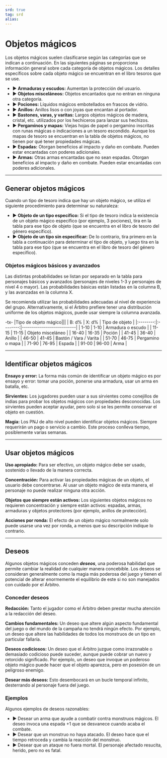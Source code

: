 ```yaml
---
srd: true
tag: srd
alias: 
---
```

# Objetos mágicos

Los objetos mágicos suelen clasificarse según las categorías que se indican a continuación. En las siguientes páginas se proporciona información general sobre cada categoría de objetos mágicos. Los detalles específicos sobre cada objeto mágico se encuentran en el libro tesoros que se use. 

- ▶ **Armaduras y escudos:** Aumentan la protección del usuario. 
- ▶ **Objetos misceláneos:** Objetos encantados que no entran en ninguna otra categoría. 
- ▶ **Pociones:** Líquidos mágicos embotellados en frascos de vidrio. 
- ▶ **Anillos:** Anillos lisos o con joyas que encantan al portador. 
- ▶ **Bastones, varas, y varitas:** Largos objetos mágicos de madera, cristal, etc. utilizados por los hechiceros para lanzar sus hechizos. 
- ▶ **Pergaminos y mapas:** Viejas hojas de papel o pergamino inscritas con runas mágicas o indicaciones a un tesoro escondido. Aunque los mapas de tesoro se encuentran en la tabla de objetos mágicos, no tienen por qué tener propiedades mágicas. 
- ▶ **Espadas:** Otorgan beneficios al impacto y daño en combate. Pueden estar encantadas con poderes adicionales. 
- ▶ **Armas:** Otras armas encantadas que no sean espadas. Otorgan beneficios al impacto y daño en combate. Pueden estar encantadas con poderes adicionales.

---
## Generar objetos mágicos

Cuando un tipo de tesoro indica que hay un objeto mágico, se utiliza el siguiente procedimiento para determinar su naturaleza: 

- ▶ **Objeto de un tipo específico:** Si el tipo de tesoro indica la existencia de un objeto mágico específico (por ejemplo, 3 pociones), tira en la tabla para ese tipo de objeto (que se encuentra en el libro de tesoro del género específico). 
- ▶ **Objeto de un tipo sin especificar:** De lo contrario, tira primero en la tabla a continuación para determinar el tipo de objeto, y luego tira en la tabla para ese tipo (que se encuentra en el libro de tesoro del género específico).

### Objetos mágicos básicos y avanzados

Las distintas probabilidades se listan por separado en la tabla para personajes básicos y avanzados (personajes de niveles 1-3 y personajes de nivel 4 o mayor). Las probabilidades básicas están listadas en la columna B, y las avanzadas en la columna X.

Se recomienda utilizar las probabilidades adecuadas al nivel de experiencia del grupo. Alternativamente, si el Árbitro prefiere tener una distribución uniforme de los objetos mágicos, puede usar siempre la columna avanzada.

-tx-
|Tipo de objeto mágico|||
|   B: d%  |   X: d%  |   Tipo de objeto          |
|:--------:|:--------:|---------------------------|
|    1-10  |    1-10  |   Armadura o escudo       |
|   11-15  |   11-15  |   Objeto misceláneo       |
|   16-40  |   16-35  |   Poción                  |
|   41-45  |   36-40  |   Anillo                  |
|   46-50  |   41-45  |   Bastón / Vara / Varita  |
|   51-70  |   46-75  |   Pergamino o mapa        |
|   71-90  |   76-95  |   Espada                  |
|   91-00  |   96-00  |   Arma                    |

---
## Identificar objetos mágicos

**Ensayo y error:** La forma más común de identificar un objeto mágico es por ensayo y error: tomar una poción, ponerse una armadura, usar un arma en batalla, etc.

**Sirvientes:** Los jugadores pueden usar a sus sirvientes como conejillos de indias para probar los objetos mágicos con propiedades desconocidas. Los sirvientes pueden aceptar ayudar, pero solo si se les permite conservar el objeto en cuestión.

**Magia:** Los PNJ de alto nivel pueden identificar objetos mágicos. Siempre requerirán un pago o servicio a cambio. Este proceso conlleva tiempo, posiblemente varias semanas.

---
## Usar objetos mágicos

**Uso apropiado:** Para ser efectivo, un objeto mágico debe ser usado, sostenido o llevado de la manera correcta.

**Concentración:** Para activar las propiedades mágicas de un objeto, el usuario debe concentrarse. Al usar un objeto mágico de esta manera, el personaje no puede realizar ninguna otra acción.

**Objetos que siempre están activos:** Los siguientes objetos mágicos no requieren concentración y siempre están activos: espadas, armas, armaduras y objetos protectores (por ejemplo, anillos de protección).

**Acciones por ronda:** El efecto de un objeto mágico normalmente solo puede usarse una vez por ronda, a menos que su descripción indique lo contrario.

---
## Deseos

Algunos objetos mágicos conceden **_deseos_**, una poderosa habilidad que permite cambiar la realidad de cualquier manera concebible. Los deseos se consideran generalmente como la magia más poderosa del juego y tienen el potencial de alterar enormemente el equilibrio de este si no son manejados con cuidado por el Árbitro.

### Conceder deseos

**Redacción:** Tanto el jugador como el Árbitro deben prestar mucha atención a la redacción del deseo.

**Cambios fundamentales:** Un deseo que altere algún aspecto fundamental del juego o del mundo de la campaña no tendrá ningún efecto. Por ejemplo, un deseo que altere las habilidades de todos los monstruos de un tipo en particular fallaría.

**Deseos codiciosos:** Un deseo que el Árbitro juzgue como irrazonable o demasiado codicioso puede suceder, aunque puede cobrar un nuevo y retorcido significado. Por ejemplo, un deseo que invoque un poderoso objeto mágico puede hacer que el objeto aparezca, pero en posesión de un peligroso enemigo.

**Desear más deseos:** Esto desembocará en un bucle temporal infinito, desterrando al personaje fuera del juego.

### Ejemplos

Algunos ejemplos de deseos razonables: 

- ▶ Desear un arma que ayude a combatir contra monstruos mágicos. El deseo invoca una espada +1 que se desvanece cuando acaba el combate. 
- ▶ Desear que un monstruo no haya atacado. El deseo hace que el tiempo retroceda y cambia la reacción del monstruo. 
- ▶ Desear que un ataque no fuera mortal. El personaje afectado resucita, herido, pero no es fatal.